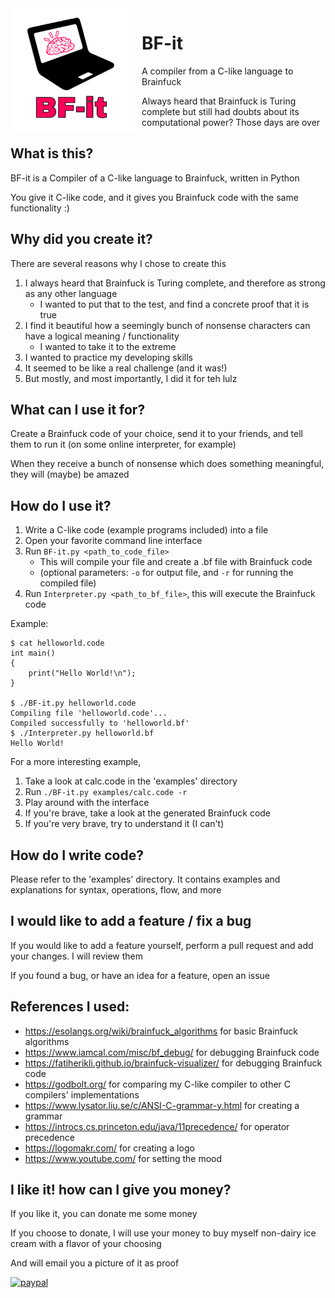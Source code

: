 <img width="200" height="200" align="left" style="float: left; margin: 0 10px 0 0;" alt="BF-it logo" src="images/logo.png?sanitize=true">

# **BF-it**
A compiler from a C-like language to Brainfuck

Always heard that Brainfuck is Turing complete but still had doubts about its computational power?
Those days are over


## What is this?
BF-it is a Compiler of a C-like language to Brainfuck, written in Python

You give it C-like code, and it gives you Brainfuck code with the same functionality :)


## Why did you create it?
There are several reasons why I chose to create this

1. I always heard that Brainfuck is Turing complete, and
   therefore as strong as any other language
    * I wanted to put that to the test, and find a concrete
      proof that it is true
2. I find it beautiful how a seemingly bunch of nonsense
   characters can have a logical meaning / functionality
    * I wanted to take it to the extreme
3. I wanted to practice my developing skills
4. It seemed to be like a real challenge (and it was!)
5. But mostly, and most importantly, I did it for teh lulz


## What can I use it for?
Create a Brainfuck code of your choice, send it to your friends, and tell them to run it (on some online interpreter, for example)

When they receive a bunch of nonsense which does something meaningful, they will (maybe) be amazed


## How do I use it?

1. Write a C-like code (example programs included) into a file
2. Open your favorite command line interface
3. Run `BF-it.py <path_to_code_file>`
    * This will compile your file and create a .bf file with
      Brainfuck code
    * (optional parameters: `-o` for output file, and `-r`
      for running the compiled file)
4. Run `Interpreter.py <path_to_bf_file>`, this will execute
   the Brainfuck code

Example:
```
$ cat helloworld.code
int main()
{
    print("Hello World!\n");
}

$ ./BF-it.py helloworld.code
Compiling file 'helloworld.code'...
Compiled successfully to 'helloworld.bf'
$ ./Interpreter.py helloworld.bf
Hello World!
```

For a more interesting example,
1. Take a look at calc.code in the 'examples' directory
2. Run ```./BF-it.py examples/calc.code -r```
3. Play around with the interface
4. If you're brave, take a look at the generated Brainfuck code
5. If you're very brave, try to understand it (I can't)

## How do I write code?
Please refer to the 'examples' directory.
It contains examples and explanations for syntax, operations, flow, and more


## I would like to add a feature / fix a bug
If you would like to add a feature yourself, perform a pull request and add your changes. I will review them

If you found a bug, or have an idea for a feature, open an issue



## References I used:
* https://esolangs.org/wiki/brainfuck_algorithms for basic Brainfuck algorithms
* https://www.iamcal.com/misc/bf_debug/ for debugging Brainfuck code
* https://fatiherikli.github.io/brainfuck-visualizer/ for debugging Brainfuck code
* https://godbolt.org/ for comparing my C-like compiler to other C compilers' implementations
* https://www.lysator.liu.se/c/ANSI-C-grammar-y.html for creating a grammar
* https://introcs.cs.princeton.edu/java/11precedence/ for operator precedence
* https://logomakr.com/ for creating a logo
* https://www.youtube.com/ for setting the mood

	
	
## I like it! how can I give you money?
If you like it, you can donate me some money

If you choose to donate, I will use your money to buy myself non-dairy ice cream
with a flavor of your choosing

And will email you a picture of it as proof
	
[![paypal](https://www.paypalobjects.com/en_US/i/btn/btn_donateCC_LG.gif)](https://www.paypal.com/cgi-bin/webscr?cmd=_s-xclick&hosted_button_id=F9A8U8H2F7QKJ)


